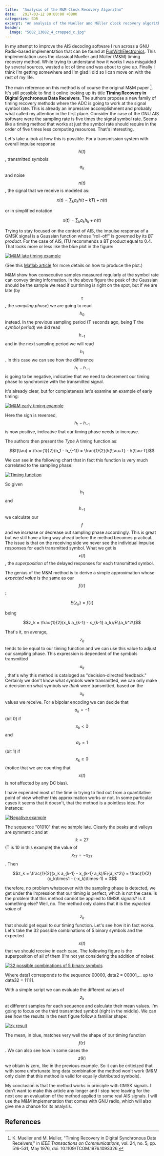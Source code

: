 ```yaml
---
title:  "Analysis of the M&M Clock Recovery Algorithm"
date:   2017-03-12 00:00:00 +0800
categories: SDR
excerpt: "An analysis of the Mueller and Müller clock recovery algorithm."
header:
  image: "5682_13082_4_cropped_c.jpg"
---
```


In my attempt to improve the AIS decoding software I run across a GNU Radio-based implementation that can be found at [FunWithElectronics][funwithelectronics_ais]. This implementation uses the classical Mueller and Müller (M&M) timing recovery method. While trying to understand how it works I was misguided by several sources, wasted a lot of time and was about to give up. Finally I think I'm getting somewhere and I'm glad I did so I can move on with the rest of my life.

The main reference on this method is of course the original M&M paper [^1]. It's still possible to find it online looking up its title **Timing Recovery in Digital Synchronous Data Receivers**. The authors propose a new family of timing recovery methods where the ADC is going to work at the signal symbol rate. This is already an impressive accomplishment and probably what called my attention in the first place. Consider the case of the GNU AIS software were the sampling rate is five times the signal symbol rate. Seems like a timing method that works at just the symbol rate should require in the order of five times less computing resources. That's interesting.

Let's take a look at how this is possible. For a transmission system with overall impulse response $$h(t)$$, transmitted symbols $$a_k$$ and noise $$n(t)$$, the signal that we receive is modeled as:

$$x(t) = \sum_k{a_k h(t-kT) + n(t)}$$

or in simplified notation

$$x(t) = \sum_k{a_k h_k + n(t)}$$

Trying to stay focused on the context of AIS, the impulse response of a GMSK signal is a Gaussian function whose "roll-off" is governed by its _BT product_. For the case of AIS, ITU recommends a BT product equal to 0.4. That looks more or less like the blue plot in the figure:

[![M&M late timing example][late_example]][late_example]

(See this [Matlab article][matlab_gaussian_filter] for more details on how to produce the plot.)

M&M show how consecutive samples measured regularly at the symbol rate can convey timing information. In the above figure the peak of the Gaussian should be the sample we read if our timing is right on the spot, but if we are late (by $$\tau$$, the _sampling phase_) we are going to read $$h_0$$ instead. In the previous sampling period (T seconds ago, being T the _symbol period_) we did read $$h_{-1}$$ and in the next sampling period we will read $$h_1$$. In this case we can see how the difference $$h_1 - h_{-1}$$ is going to be negative, indicative that we need to decrement our timing phase to synchronize with the transmitted signal.

It's already clear, but for completeness let's examine an example of early timing:

[![M&M early timing example][early_example]][early_example]

Here the sign is reversed, $$h_1 - h_{-1}$$ is now positive, indicative that our timing phase needs to increase.

The authors then present the _Type A_ timing function as:

$$f(\tau) = \frac{1}{2}(h_1 - h_{-1}) = \frac{1}{2}(h(\tau+T) - h(\tau-T))$$

We can see in the following chart that in fact this function is very much correlated to the sampling phase:

[![Timing function][f_tau]][f_tau]

So given $$h_1$$ and $$h_{-1}$$ we calculate our $$f$$ and we increase or decrease out sampling phase accordingly. This is great but we still have a long way ahead before the method becomes practical. The issue is that on the receiving side we never see the individual impulse responses for each transmitted symbol. What we get is $$x(t)$$, the _superposition_ of the delayed responses for each transmitted symbol.

The genius of the M&M method is to derive a simple approximation whose _expected value_ is the same as our $$f(\tau)$$:

$$E\{z_k\} = f(\tau)$$

being

$$z_k = \frac{1}{2}(x_k a_{k-1} - x_{k-1} a_k)/E\{a_k^2\}$$

That's it, on average, $$z_k$$ tends to be equal to our timing function and we can use this value to adjust our sampling phase. This expression is dependent of the symbols transmitted $$a_k$$, that's why this method is cataloged as "decision-directed feedback." Certainly we don't know what symbols were transmitted, we can only make a decision on what symbols _we think_ were transmitted, based on the $$x_k$$ values we receive. For a bipolar encoding we can decide that $$a_k = -1$$ (bit 0) if $$x_k \lt 0$$ and $$a_k = 1$$ (bit 1) if $$x_k \ge 0$$ (notice that we are counting that $$x(t)$$ is not affected by any DC bias).

I have expended most of the time in trying to find out from a quantitative point of view whether this approximation works or not. In some particular cases it seems that it doesn't, that the method is a pointless idea. For instance:

[![Negative example][example_negative]][example_negative]

The sequence "01010" that we sample late. Clearly the peaks and valleys are symmetric and at $$k=27$$ (T is 10 in this example) the value of $$x_{17} = -x_{27}$$. Then

$$z_k = \frac{1}{2}(x_k a_{k-1} - x_{k-1} a_k)/E\{a_k^2\} = \frac{1}{2}(x_k\times1 - (-x_k)\times-1) = 0$$

therefore, no problem whatsoever with the sampling phase is detected, we get under the impression that our timing is perfect, which is not the case. Is the problem that this method cannot be applied to GMSK signals? Is it something else? Well, no. The method only claims that it is the _expected value_ of $$z_k$$ that should get equal to our timing function. Let's see how it in fact works. Let's take the 32 possible combinations of 5 binary symbols and the expected $$x(t)$$ that we should receive in each case. The following figure is the superposition of all of them (I'm not yet considering the addition of noise):

[![32 possible combinations of 5 binary symbols][example_32]][example_32]

Where data1 corresponds to the sequence 00000, data2 = 00001,... up to data32 = 11111.

With a simple script we can evaluate the different values of $$z_k$$ at different samples for each sequence and calculate their mean values. I'm going to focus on the third transmitted symbol (right in the middle). We can see how the results in the next figure follow a familiar shape:

[![zk result][zk_result]][zk_result]

The mean, in blue, matches very well the shape of our timing function $$f(\tau)$$. We can also see how in some cases the $$z(k)$$ we obtain is zero, like in the previous example. So it can be criticized that with some unfortunate long data combination the method won't work (M&M only claim that this method is valid for equally distributed symbols).

My conclusion is that the method works in principle with GMSK signals. I don't want to make this article any longer and I stop here leaving for the next one an evaluation of the method applied to some real AIS signals. I will use the M&M implementation that comes with GNU radio, which will also give me a chance for its analysis.

## References

[^1]: K. Mueller and M. Muller, "Timing Recovery in Digital Synchronous Data Receivers," in *IEEE Transactions on Communications*, vol. 24, no. 5, pp. 516-531, May 1976, doi: 10.1109/TCOM.1976.1093326.

[funwithelectronics_ais]: http://www.funwithelectronics.com/?id=9
[matlab_gaussian_filter]: https://www.mathworks.com/help/signal/examples/fir-gaussian-pulse-shaping-filter-design.html
[matlab_symbol_synchronizer]: https://www.mathworks.com/help/comm/ref/comm.symbolsynchronizer-class.html

[early_example]:    /images/MM/early_example.png
[late_example]:     /images/MM/late_example.png
[f_tau]:            /images/MM/f_tau.png
[example_negative]: /images/MM/example_negative.png
[example_32]:       /images/MM/example_32.png
[zk_result]:        /images/MM/zk_result.png
